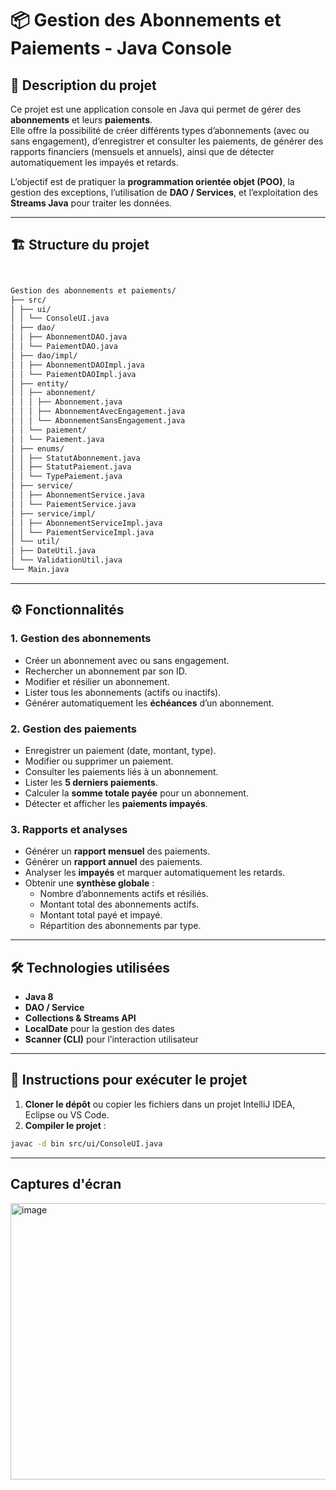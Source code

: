 # 📦 Gestion des Abonnements et Paiements - Java Console

## 📌 Description du projet
Ce projet est une application console en Java qui permet de gérer des **abonnements** et leurs **paiements**.  
Elle offre la possibilité de créer différents types d’abonnements (avec ou sans engagement), d’enregistrer et consulter les paiements, de générer des rapports financiers (mensuels et annuels), ainsi que de détecter automatiquement les impayés et retards.

L’objectif est de pratiquer la **programmation orientée objet (POO)**, la gestion des exceptions, l’utilisation de **DAO / Services**, et l’exploitation des **Streams Java** pour traiter les données.

---

## 🏗 Structure du projet
```bash


Gestion des abonnements et paiements/
├── src/
│ ├── ui/
│ │ └── ConsoleUI.java
│ ├── dao/
│ │ ├── AbonnementDAO.java
│ │ └── PaiementDAO.java
│ ├── dao/impl/
│ │ ├── AbonnementDAOImpl.java
│ │ └── PaiementDAOImpl.java
│ ├── entity/
│ │ ├── abonnement/
│ │ │ ├── Abonnement.java
│ │ │ ├── AbonnementAvecEngagement.java
│ │ │ └── AbonnementSansEngagement.java
│ │ └── paiement/
│ │ └── Paiement.java
│ ├── enums/
│ │ ├── StatutAbonnement.java
│ │ ├── StatutPaiement.java
│ │ └── TypePaiement.java
│ ├── service/
│ │ ├── AbonnementService.java
│ │ └── PaiementService.java
│ ├── service/impl/
│ │ ├── AbonnementServiceImpl.java
│ │ └── PaiementServiceImpl.java
│ └── util/
│ ├── DateUtil.java
│ └── ValidationUtil.java
└── Main.java
```

---

## ⚙️ Fonctionnalités

### 1. Gestion des abonnements
- Créer un abonnement avec ou sans engagement.
- Rechercher un abonnement par son ID.
- Modifier et résilier un abonnement.
- Lister tous les abonnements (actifs ou inactifs).
- Générer automatiquement les **échéances** d’un abonnement.

### 2. Gestion des paiements
- Enregistrer un paiement (date, montant, type).
- Modifier ou supprimer un paiement.
- Consulter les paiements liés à un abonnement.
- Lister les **5 derniers paiements**.
- Calculer la **somme totale payée** pour un abonnement.
- Détecter et afficher les **paiements impayés**.

### 3. Rapports et analyses
- Générer un **rapport mensuel** des paiements.
- Générer un **rapport annuel** des paiements.
- Analyser les **impayés** et marquer automatiquement les retards.
- Obtenir une **synthèse globale** :
  - Nombre d’abonnements actifs et résiliés.
  - Montant total des abonnements actifs.
  - Montant total payé et impayé.
  - Répartition des abonnements par type.

---

## 🛠 Technologies utilisées
- **Java 8**
- **DAO / Service**
- **Collections & Streams API**
- **LocalDate** pour la gestion des dates
- **Scanner (CLI)** pour l’interaction utilisateur

---


## 🚀 Instructions pour exécuter le projet

1. **Cloner le dépôt** ou copier les fichiers dans un projet IntelliJ IDEA, Eclipse ou VS Code.
2. **Compiler le projet** :
```bash
javac -d bin src/ui/ConsoleUI.java
```

---
## Captures d'écran

<img width="611" height="442" alt="image" src="https://github.com/user-attachments/assets/2ee0b490-3ace-4d39-8101-22221ace5464" />

